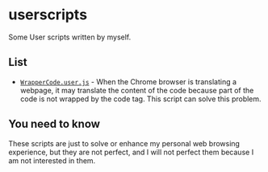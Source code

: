# userscripts

Some User scripts written by myself.

## List

- [`WrapperCode.user.js`](https://github.com/Hentioe/userscripts/raw/master/WrapperCode.user.js) - When the Chrome browser is translating a webpage, it may translate the content of the code because part of the code is not wrapped by the code tag. This script can solve this problem.

## You need to know

These scripts are just to solve or enhance my personal web browsing experience, but they are not perfect, and I will not perfect them because I am not interested in them.
